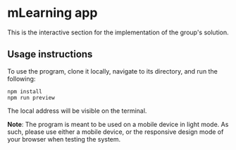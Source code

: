 # mLearning app

This is the interactive section for the implementation of the group's solution.

## Usage instructions

To use the program, clone it locally, navigate to its directory, and run the following:

    npm install
    npm run preview

The local address will be visible on the terminal.

**Note**: The program is meant to be used on a mobile device in light mode. As such, please use either a mobile device, or the responsive design mode of your browser when testing the system.
